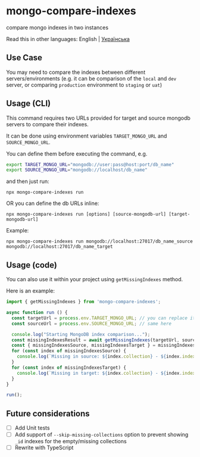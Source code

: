 # mongo-compare-indexes
compare mongo indexes in two instances

Read this in other languages: English | [Українська](./Readme_uk.md)

## Use Case

You may need to compare the indexes between different servers/environments (e.g. it can be comparison of the `local` and `dev` server, or comparing `production` environment to `staging` or `uat`)

## Usage (CLI)

This command requires two URLs provided for target and source mongodb servers to compare their indexes.

It can be done using environment variables `TARGET_MONGO_URL` and `SOURCE_MONGO_URL`.

You can define them before executing the command, e.g.

```sh
export TARGET_MONGO_URL="mongodb://user:pass@host:port/db_name"
export SOURCE_MONGO_URL="mongodb://localhost/db_name"
```

and then just run:

```
npx mongo-compare-indexes run
```

OR you can define the db URLs inline:

```
npx mongo-compare-indexes run [options] [source-mongodb-url] [target-mongodb-url]
```

Example:

```
npx mongo-compare-indexes run mongodb://localhost:27017/db_name_source mongodb://localhost:27017/db_name_target
```

## Usage (code)

You can also use it within your project using `getMissingIndexes` method.

Here is an example:

```js
import { getMissingIndexes } from 'mongo-compare-indexes';

async function run () {
  const targetUrl = process.env.TARGET_MONGO_URL; // you can replace it with your own variable
  const sourceUrl = process.env.SOURCE_MONGO_URL; // same here

  console.log("Starting MongoDB index comparison...");
  const missingIndexesResult = await getMissingIndexes(targetUrl, sourceUrl);
  const { missingIndexesSource, missingIndexesTarget } = missingIndexesResult;
  for (const index of missingIndexesSource) {
    console.log(`Missing in source: ${index.collection} - ${index.index_name}`);
  }
  for (const index of missingIndexesTarget) {
    console.log(`Missing in target: ${index.collection} - ${index.index_name}`);
  }
}

run();

```

## Future considerations

- [ ] Add Unit tests
- [ ] Add support of `--skip-missing-collections` option to prevent showing `_id` indexes for the empty/missing collections
- [ ] Rewrite with TypeScript
